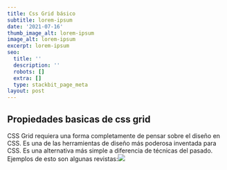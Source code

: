 ```yaml
---
title: Css Grid básico
subtitle: lorem-ipsum
date: '2021-07-16'
thumb_image_alt: lorem-ipsum
image_alt: lorem-ipsum
excerpt: lorem-ipsum
seo:
  title: ''
  description: ''
  robots: []
  extra: []
  type: stackbit_page_meta
layout: post
---
```

## Propiedades basicas de css grid

CSS Grid requiera una forma completamente de pensar sobre el diseño en CSS. Es una de las herramientas de diseño más poderosa inventada para CSS. Es una alternativa más simple a diferencia de técnicas del pasado. Ejemplos de esto son algunas revistas:![](/images/Untitled.png)
